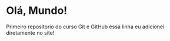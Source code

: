 # Olá, Mundo!
 Primeiro repositorio do curso Git e GitHub
essa linha eu adicionei diretamente no site!
